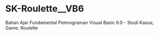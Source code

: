 # SK-Roulette__VB6
Bahan Ajar Fundamental Pemrograman Visual Basic 6.0 - Studi Kasus; Game; Roulette
